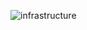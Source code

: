 ![infrastructure](https://user-images.githubusercontent.com/126394996/229421870-3bb08359-afd6-4230-ab47-ebaaa90922e4.png)
